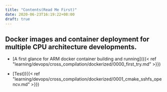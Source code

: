 ```yaml
---
title: "Contents(Read Me First)"
date: 2020-06-23T16:19:22+08:00
draft: true
---
```



## Docker images and container deployment for multiple CPU architecture developments.

- [A first glance for ARM docker container building and running]({{< ref "learning/devops/cross_compilation/dockerized/0000_first_try.md" >}})

- [Test]({{< ref "learning/devops/cross_compilation/dockerized/0001_cmake_sshfs_opencv.md" >}})

